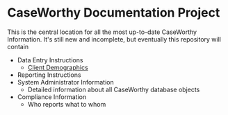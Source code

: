 # CaseWorthy Documentation Project

This is the central location for all the most up-to-date CaseWorthy Information. It's still new and incomplete, but eventually this repository will contain

- Data Entry Instructions
  - <a href="Instructions/HousingDataEntryInstructions.md" target="_blank">Client Demographics</a>
- Reporting Instructions
- System Administrator Information
  - Detailed information about all CaseWorthy database objects
- Compliance Information
  - Who reports what to whom